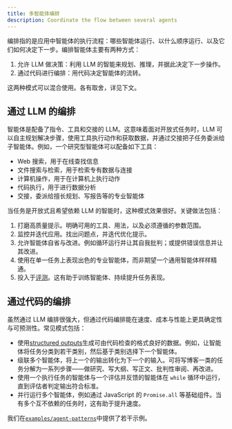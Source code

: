 ```yaml
---
title: 多智能体编排
description: Coordinate the flow between several agents
---
```


编排指的是应用中智能体的执行流程：哪些智能体运行、以什么顺序运行、以及它们如何决定下一步。编排智能体主要有两种方式：

1. 允许 LLM 做决策：利用 LLM 的智能来规划、推理，并据此决定下一步操作。
2. 通过代码进行编排：用代码决定智能体的流转。

这两种模式可以混合使用。各有取舍，详见下文。

## 通过 LLM 的编排

智能体是配备了指令、工具和交接的 LLM。这意味着面对开放式任务时，LLM 可以自主规划解决步骤，使用工具执行动作和获取数据，并通过交接把子任务委派给子智能体。例如，一个研究型智能体可以配备如下工具：

- Web 搜索，用于在线查找信息
- 文件搜索与检索，用于检索专有数据与连接
- 计算机操作，用于在计算机上执行动作
- 代码执行，用于进行数据分析
- 交接，委派给擅长规划、写报告等的专业智能体

当任务是开放式且希望依赖 LLM 的智能时，这种模式效果很好。关键做法包括：

1. 打磨高质量提示。明确可用的工具、用法，以及必须遵循的参数范围。
2. 监控并迭代应用。找出问题点，并迭代优化提示。
3. 允许智能体自省与改进。例如循环运行并让其自我批判；或提供错误信息并让其改进。
4. 使用在单一任务上表现出色的专业智能体，而非期望一个通用智能体样样精通。
5. 投入于[评测](https://platform.openai.com/docs/guides/evals)。这有助于训练智能体、持续提升任务表现。

## 通过代码的编排

虽然通过 LLM 编排很强大，但通过代码编排能在速度、成本与性能上更具确定性与可预测性。常见模式包括：

- 使用[structured outputs](https://platform.openai.com/docs/guides/structured-outputs)生成可由代码检查的格式良好的数据。例如，让智能体将任务分类到若干类别，然后基于类别选择下一个智能体。
- 级联多个智能体，将上一个的输出转化为下一个的输入。可将写博客一类的任务分解为一系列步骤——做研究、写大纲、写正文、批判性审阅、再改进。
- 使用一个执行任务的智能体与一个评估并反馈的智能体在 `while` 循环中运行，直到评估者判定输出符合标准。
- 并行运行多个智能体，例如通过 JavaScript 的 `Promise.all` 等基础组件。当有多个互不依赖的任务时，这有助于提升速度。

我们在[`examples/agent-patterns`](https://github.com/openai/openai-agents-js/tree/main/examples/agent-patterns)中提供了若干示例。
